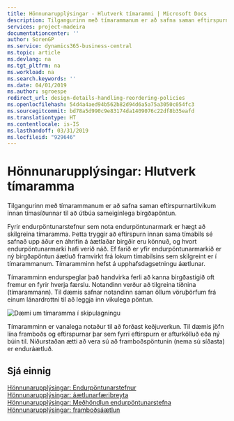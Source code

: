 ```yaml
---
title: Hönnunarupplýsingar - Hlutverk tímarammi | Microsoft Docs
description: Tilgangurinn með tímarammanum er að safna saman eftirspurnartilvikum innan tímasíðunnar til að útbúa sameiginlega birgðapöntun.
services: project-madeira
documentationcenter: ''
author: SorenGP
ms.service: dynamics365-business-central
ms.topic: article
ms.devlang: na
ms.tgt_pltfrm: na
ms.workload: na
ms.search.keywords: ''
ms.date: 04/01/2019
ms.author: sgroespe
redirect_url: design-details-handling-reordering-policies
ms.openlocfilehash: 54d4a4aed94b562b82d94d6a5a75a3050c054fc3
ms.sourcegitcommit: bd78a5d990c9e83174da1409076c22df8b35eafd
ms.translationtype: HT
ms.contentlocale: is-IS
ms.lasthandoff: 03/31/2019
ms.locfileid: "929646"
---
```

# <a name="design-details-the-role-of-the-time-bucket"></a>Hönnunarupplýsingar: Hlutverk tímaramma
Tilgangurinn með tímarammanum er að safna saman eftirspurnartilvikum innan tímasíðunnar til að útbúa sameiginlega birgðapöntun.  

 Fyrir endurpöntunarstefnur sem nota endurpöntunarmark er hægt að skilgreina tímaramma. Þetta tryggir að eftirspurn innan sama tímabils sé safnað upp áður en áhrifin á áætlaðar birgðir eru könnuð, og hvort endurpöntunarmarki hafi verið náð. Ef farið er yfir endurpöntunarmarkið er ný birgðapöntun áætluð framvirkt frá lokum tímabilsins sem skilgreint er í tímarammanum. Tímaramminn hefst á upphafsdagsetningu áætlunar.  

 Tímaramminn endurspeglar það handvirka ferli að kanna birgðastigið oft fremur en fyrir hverja færslu. Notandinn verður að tilgreina tíðnina (tímarammann). Til dæmis safnar notandinn saman öllum vöruþörfum frá einum lánardrottni til að leggja inn vikulega pöntun.  

 ![Dæmi um tímaramma í skipulagningu](media/nav_app_supply_planning_2_reorder_cycle.png "Dæmi um tímaramma í skipulagningu")  

 Tímaramminn er vanalega notaður til að forðast keðjuverkun. Til dæmis jöfn lína framboðs og eftirspurnar þar sem fyrri eftirspurn er afturkölluð eða ný búin til. Niðurstaðan ætti að vera sú að framboðspöntunin (nema sú síðasta) er enduráætluð.  

## <a name="see-also"></a>Sjá einnig  
 [Hönnunarupplýsingar: Endurpöntunarstefnur](design-details-reordering-policies.md)   
 [Hönnunarupplýsingar: áætlunarfæribreyta](design-details-planning-parameters.md)   
 [Hönnunarupplýsingar: Meðhöndlun endurpöntunarstefna](design-details-handling-reordering-policies.md)   
 [Hönnunarupplýsingar: framboðsáætlun](design-details-supply-planning.md)
